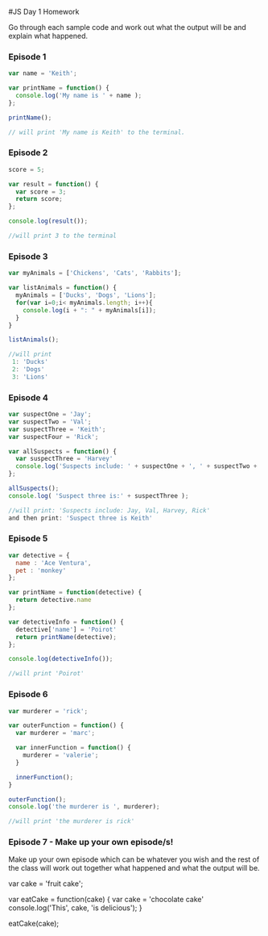 #JS Day 1 Homework

Go through each sample code and work out what the output will be and explain what happened.

### Episode 1
```js
var name = 'Keith';

var printName = function() {
  console.log('My name is ' + name );
};

printName();

// will print 'My name is Keith' to the terminal.
```

### Episode 2
```js
score = 5;

var result = function() {
  var score = 3;
  return score;
};

console.log(result());

//will print 3 to the terminal
```

### Episode 3
```js
var myAnimals = ['Chickens', 'Cats', 'Rabbits'];

var listAnimals = function() {
  myAnimals = ['Ducks', 'Dogs', 'Lions'];
  for(var i=0;i< myAnimals.length; i++){
    console.log(i + ": " + myAnimals[i]);
  }
}

listAnimals();

//will print
 1: 'Ducks'
 2: 'Dogs'
 3: 'Lions'
```

### Episode 4

```js
var suspectOne = 'Jay';
var suspectTwo = 'Val';
var suspectThree = 'Keith';
var suspectFour = 'Rick';

var allSuspects = function() {
  var suspectThree = 'Harvey'
  console.log('Suspects include: ' + suspectOne + ', ' + suspectTwo + ', ' + suspectThree + ', ' + suspectFour)
};

allSuspects();
console.log( 'Suspect three is:' + suspectThree );

//will print: 'Suspects include: Jay, Val, Harvey, Rick'
and then print: 'Suspect three is Keith'
```

### Episode 5

```js
var detective = {
  name : 'Ace Ventura',
  pet : 'monkey'
};

var printName = function(detective) {
  return detective.name
};

var detectiveInfo = function() {
  detective['name'] = 'Poirot'
  return printName(detective);
};

console.log(detectiveInfo());

//will print 'Poirot'
```

### Episode 6
```js
var murderer = 'rick';

var outerFunction = function() {
  var murderer = 'marc';

  var innerFunction = function() {
    murderer = 'valerie';
  }

  innerFunction();
}

outerFunction();
console.log('the murderer is ', murderer);

//will print 'the murderer is rick'
```

### Episode 7 - Make up your own episode/s!

Make up your own episode which can be whatever you wish and the rest of the class will work out together what happened and what the output will be.

var cake = 'fruit cake';

var eatCake = function(cake) {
  var cake = 'chocolate cake'
  console.log('This', cake, 'is delicious');
}

eatCake(cake);
